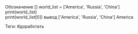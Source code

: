 Обозначение []
world_list = ['America', 'Russia', 'China']  
print(world_list)  
print(world_list[0])
вывод
['America', 'Russia', 'China']
America





Теги: #доработать